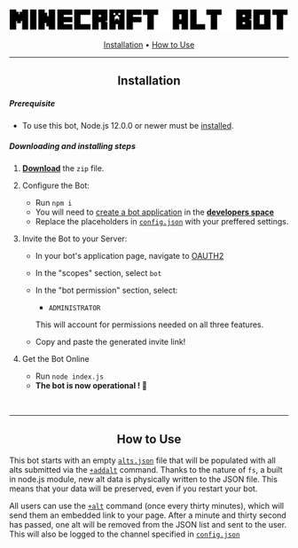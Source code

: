 <div align="center">

![](/banner.png)

[Installation](#Installation) • [How to Use](#How-to-Use)

---

## Installation

</div>

##### Prerequisite

- To use this bot, Node.js 12.0.0 or newer must be [installed](https://nodejs.org/en/download/).

##### Downloading and installing steps

1.  **[Download](https://github.com/jay1934/Minecraft-Alts/archive/main.zip)** the `zip` file.

2.  Configure the Bot:

    - Run `npm i`
    - You will need to [create a bot application](https://discordjs.guide/preparations/setting-up-a-bot-application.html#creating-your-bot) in the **[developers space](https://discordapp.com/developers/applications/me)**
    - Replace the placeholders in [`config.json`](/config.json) with your preffered settings.

3.  Invite the Bot to your Server:

    - In your bot's application page, navigate to [OAUTH2](https://discord.com/developers/applications/771430839250059274/oauth2)
    - In the "scopes" section, select `bot`
    - In the "bot permission" section, select:

      - `ADMINISTRATOR`

      This will account for permissions needed on all three features.

    - Copy and paste the generated invite link!

4.  Get the Bot Online
    - Run `node index.js`
    - **The bot is now operational ! 🎉**

<br>

---

<div align="center">

## How to Use

</div>

This bot starts with an empty [`alts.json`](/alts.json) file that will be populated with all alts submitted via the [`+addalt`](/commands/addalt.js) command. Thanks to the nature of `fs`, a built in node.js module, new alt data is physically written to the JSON file. This means that your data will be preserved, even if you restart your bot.

All users can use the [`+alt`](/commands/alt.js) command (once every thirty minutes), which will send them an embedded link to your page. After a minute and thirty second has passed, one alt will be removed from the JSON list and sent to the user. This will also be logged to the channel specified in [`config.json`](/config.json)
